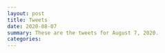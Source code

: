 ```yaml
---
layout: post
title: Tweets
date: 2020-08-07
summary: These are the tweets for August 7, 2020.
categories:
---
```


